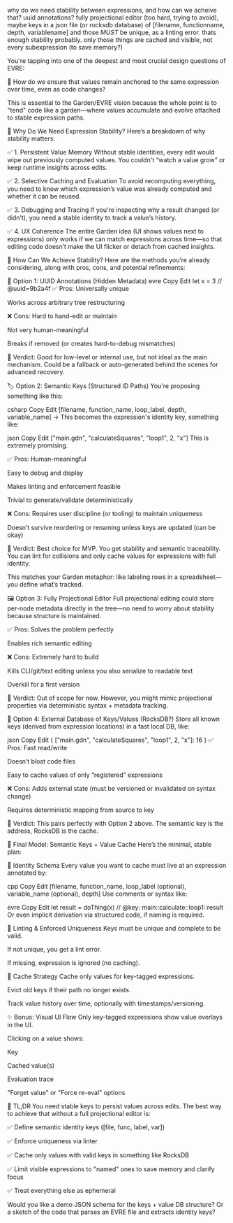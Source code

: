 why do we need stability between expressions, and how can we acheive that? uuid annotations? fully projectional editor (too hard, trying to avoid), maybe keys in a json file (or rocksdb database) of [filename, functionname, depth, variablename] and those _MUST_ be unique, as a linting error. thats enough stability probably. only those things are cached and visible, not every subexpression (to save memory?) 

You're tapping into one of the deepest and most crucial design questions of EVRE:

🌳 How do we ensure that values remain anchored to the same expression over time, even as code changes?

This is essential to the Garden/EVRE vision because the whole point is to "tend" code like a garden—where values accumulate and evolve attached to stable expression paths.

🧠 Why Do We Need Expression Stability?
Here’s a breakdown of why stability matters:

✅ 1. Persistent Value Memory
Without stable identities, every edit would wipe out previously computed values. You couldn't “watch a value grow” or keep runtime insights across edits.

✅ 2. Selective Caching and Evaluation
To avoid recomputing everything, you need to know which expression’s value was already computed and whether it can be reused.

✅ 3. Debugging and Tracing
If you're inspecting why a result changed (or didn’t), you need a stable identity to track a value’s history.

✅ 4. UX Coherence
The entire Garden idea (UI shows values next to expressions) only works if we can match expressions across time—so that editing code doesn’t make the UI flicker or detach from cached insights.

🧩 How Can We Achieve Stability?
Here are the methods you’re already considering, along with pros, cons, and potential refinements:

🔐 Option 1: UUID Annotations (Hidden Metadata)
evre
Copy
Edit
let x = 3 // @uuid=9b2a4f
✅ Pros:
Universally unique

Works across arbitrary tree restructuring

❌ Cons:
Hard to hand-edit or maintain

Not very human-meaningful

Breaks if removed (or creates hard-to-debug mismatches)

🧠 Verdict:
Good for low-level or internal use, but not ideal as the main mechanism. Could be a fallback or auto-generated behind the scenes for advanced recovery.

🏷️ Option 2: Semantic Keys (Structured ID Paths)
You're proposing something like this:

csharp
Copy
Edit
[filename, function_name, loop_label, depth, variable_name]
→ This becomes the expression's identity key, something like:

json
Copy
Edit
["main.gdn", "calculateSquares", "loop1", 2, "x"]
This is extremely promising.

✅ Pros:
Human-meaningful

Easy to debug and display

Makes linting and enforcement feasible

Trivial to generate/validate deterministically

❌ Cons:
Requires user discipline (or tooling) to maintain uniqueness

Doesn’t survive reordering or renaming unless keys are updated (can be okay)

🧠 Verdict:
Best choice for MVP. You get stability and semantic traceability. You can lint for collisions and only cache values for expressions with full identity.

This matches your Garden metaphor: like labeling rows in a spreadsheet—you define what’s tracked.

🖼️ Option 3: Fully Projectional Editor
Full projectional editing could store per-node metadata directly in the tree—no need to worry about stability because structure is maintained.

✅ Pros:
Solves the problem perfectly

Enables rich semantic editing

❌ Cons:
Extremely hard to build

Kills CLI/git/text editing unless you also serialize to readable text

Overkill for a first version

🧠 Verdict:
Out of scope for now. However, you might mimic projectional properties via deterministic syntax + metadata tracking.

📁 Option 4: External Database of Keys/Values (RocksDB?)
Store all known keys (derived from expression locations) in a fast local DB, like:

json
Copy
Edit
{
  ["main.gdn", "calculateSquares", "loop1", 2, "x"]: 16
}
✅ Pros:
Fast read/write

Doesn’t bloat code files

Easy to cache values of only “registered” expressions

❌ Cons:
Adds external state (must be versioned or invalidated on syntax change)

Requires deterministic mapping from source to key

🧠 Verdict:
This pairs perfectly with Option 2 above. The semantic key is the address, RocksDB is the cache.

🔄 Final Model: Semantic Keys + Value Cache
Here’s the minimal, stable plan:

💾 Identity Schema
Every value you want to cache must live at an expression annotated by:

cpp
Copy
Edit
[filename, function_name, loop_label (optional), variable_name (optional), depth]
Use comments or syntax like:

evre
Copy
Edit
let result = doThing(x) // @key: main::calculate::loop1::result
Or even implicit derivation via structured code, if naming is required.

🧪 Linting & Enforced Uniqueness
Keys must be unique and complete to be valid.

If not unique, you get a lint error.

If missing, expression is ignored (no caching).

🧠 Cache Strategy
Cache only values for key-tagged expressions.

Evict old keys if their path no longer exists.

Track value history over time, optionally with timestamps/versioning.

✨ Bonus: Visual UI Flow
Only key-tagged expressions show value overlays in the UI.

Clicking on a value shows:

Key

Cached value(s)

Evaluation trace

"Forget value" or "Force re-eval" options

📌 TL;DR
You need stable keys to persist values across edits. The best way to achieve that without a full projectional editor is:

✅ Define semantic identity keys ([file, func, label, var])

✅ Enforce uniqueness via linter

✅ Cache only values with valid keys in something like RocksDB

✅ Limit visible expressions to "named" ones to save memory and clarify focus

✅ Treat everything else as ephemeral

Would you like a demo JSON schema for the keys + value DB structure? Or a sketch of the code that parses an EVRE file and extracts identity keys?
